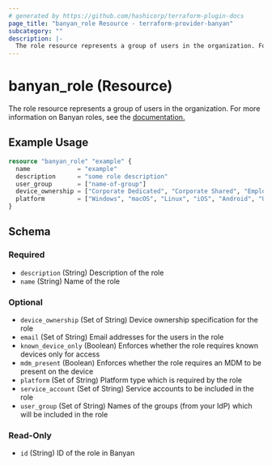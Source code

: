 ```yaml
---
# generated by https://github.com/hashicorp/terraform-plugin-docs
page_title: "banyan_role Resource - terraform-provider-banyan"
subcategory: ""
description: |-
  The role resource represents a group of users in the organization. For more information on Banyan roles, see the documentation. https://docs.banyansecurity.io/docs/feature-guides/administer-security-policies/roles/manage-roles/
---
```


# banyan_role (Resource)

The role resource represents a group of users in the organization. For more information on Banyan roles, see the [documentation.](https://docs.banyansecurity.io/docs/feature-guides/administer-security-policies/roles/manage-roles/)

## Example Usage

```terraform
resource "banyan_role" "example" {
  name             = "example"
  description      = "some role description"
  user_group       = ["name-of-group"]
  device_ownership = ["Corporate Dedicated", "Corporate Shared", "Employee Owned", "Other"]
  platform         = ["Windows", "macOS", "Linux", "iOS", "Android", "Unregistered"]
}
```

<!-- schema generated by tfplugindocs -->
## Schema

### Required

- `description` (String) Description of the role
- `name` (String) Name of the role

### Optional

- `device_ownership` (Set of String) Device ownership specification for the role
- `email` (Set of String) Email addresses for the users in the role
- `known_device_only` (Boolean) Enforces whether the role requires known devices only for access
- `mdm_present` (Boolean) Enforces whether the role requires an MDM to be present on the device
- `platform` (Set of String) Platform type which is required by the role
- `service_account` (Set of String) Service accounts to be included in the role
- `user_group` (Set of String) Names of the groups (from your IdP) which will be included in the role

### Read-Only

- `id` (String) ID of the role in Banyan


